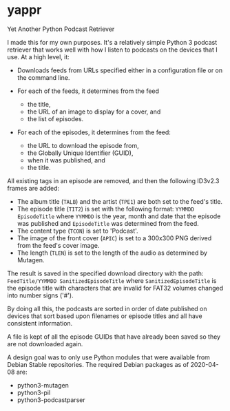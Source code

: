 # yappr
Yet Another Python Podcast Retriever

I made this for my own purposes.  It's a relatively simple Python 3
podcast retriever that works well with how I listen to podcasts on the
devices that I use.  At a high level, it:

* Downloads feeds from URLs specified either in a configuration file
  or on the command line.

* For each of the feeds, it determines from the feed
  * the title,
  * the URL of an image to display for a cover, and
  * the list of episodes.

* For each of the episodes, it determines from the feed:
  * the URL to download the episode from,
  * the Globally Unique Identifier (GUID),
  * when it was published, and
  * the title.

All existing tags in an episode are removed, and then the following
ID3v2.3 frames are added:

* The album title (`TALB`) and the artist (`TPE1`) are both set to the
  feed's title.
* The episode title (`TIT2`) is set with the following format: `YYMMDD
  EpisodeTitle` where `YYMMDD` is the year, month and date that the
  episode was published and `EpisodeTitle` was determined from the feed.
* The content type (`TCON`) is set to 'Podcast'.
* The image of the front cover (`APIC`) is set to a 300x300 PNG
  derived from the feed's cover image.
* The length (`TLEN`) is set to the length of the audio as determined
  by Mutagen.

The result is saved in the specified download directory with the path:
`FeedTitle/YYMMDD SanitizedEpisodeTitle` where `SanitizedEpisodeTitle`
is the episode title with characters that are invalid for FAT32
volumes changed into number signs ('#').

By doing all this, the podcasts are sorted in order of date published
on devices that sort based upon filenames or episode titles and all
have consistent information.

A file is kept of all the episode GUIDs that have already been saved
so they are not downloaded again.

A design goal was to only use Python modules that were available from
Debian Stable repositories.  The required Debian packages as of
2020-04-08 are:
* python3-mutagen
* python3-pil
* python3-podcastparser
